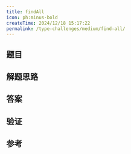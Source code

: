 ```yaml
---
title: findAll
icon: ph:minus-bold
createTime: 2024/12/18 15:17:22
permalink: /type-challenges/medium/find-all/
---
```


## 题目

## 解题思路

## 答案

## 验证

## 参考
